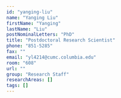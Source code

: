```yaml
---
id: "yanging-liu"
name: "Yanging Liu"
firstName: "Yanging"
lastName: "Liu"
postNominalLetters: "PhD"
title: "Postdoctoral Research Scientist"
phone: "851-5285"
fax: ""
email: "yl4214@cumc.columbia.edu"
room: "608"
url: ""
group: "Research Staff"
researchAreas: []
tags: []
---
```

